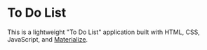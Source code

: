 # To Do List
This is a lightweight "To Do List" application built with HTML, CSS, JavaScript, and [Materialize](https://materializecss.com/).
